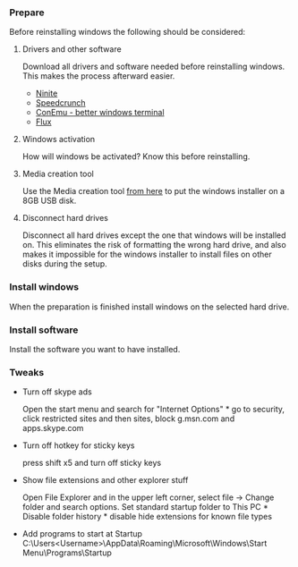 ### Prepare
Before reinstalling windows the following should be considered:

1. Drivers and other software
   
   Download all drivers and software needed before reinstalling windows. This makes the process afterward easier.
   * [Ninite](https://ninite.com/)
   * [Speedcrunch](http://www.speedcrunch.org/)
   * [ConEmu - better windows terminal](https://conemu.github.io/)
   * [Flux](https://justgetflux.com/)
  
2. Windows activation

   How will windows be activated? Know this before reinstalling.
  
3. Media creation tool

   Use the Media creation tool [from here](https://www.microsoft.com/sv-se/software-download/windows10) to put the windows installer on a 8GB USB disk.
  
4. Disconnect hard drives

   Disconnect all hard drives except the one that windows will be installed on. This eliminates the risk of formatting the wrong hard drive, and also makes it impossible for the windows installer to install files on other disks during the setup.
  
### Install windows
When the preparation is finished install windows on the selected hard drive.

### Install software
Install the software you want to have installed.

### Tweaks
* Turn off skype ads

  Open the start menu and search for "Internet Options" * go to security, click restricted sites and then sites, block g.msn.com and apps.skype.com

* Turn off hotkey for sticky keys
   
  press shift x5 and turn off sticky keys
   
* Show file extensions and other explorer stuff
   
  Open File Explorer and in the upper left corner, select file -> Change folder and search options. Set standard startup folder to This PC * Disable folder history * disable hide extensions for known file types
   
* Add programs to start at Startup
  C:\Users\<Username>\AppData\Roaming\Microsoft\Windows\Start Menu\Programs\Startup
